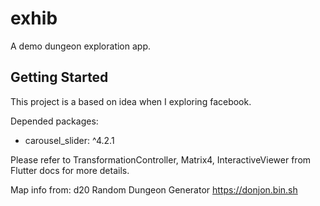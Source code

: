 # exhib

A demo dungeon exploration app.

## Getting Started

This project is a based on idea when I exploring facebook.

Depended packages:
- carousel_slider: ^4.2.1

Please refer to TransformationController, Matrix4, InteractiveViewer from Flutter docs for more details.

Map info from: d20 Random Dungeon Generator https://donjon.bin.sh

